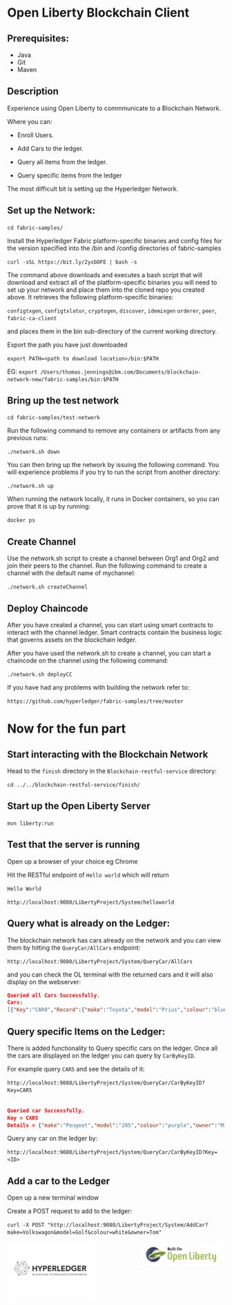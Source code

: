 # Open Liberty Blockchain Client

## Prerequisites:

* Java
* Git
* Maven

## Description

Experience using Open Liberty to commmunicate to a Blockchain Network. 

Where you can:

* Enroll Users.

* Add Cars to the ledger.

* Query all items from the ledger.

* Query specific items from the ledger


The most difficult bit is setting up the Hyperledger Network. 

## Set up the Network:

`cd fabric-samples/` 

Install the Hyperledger Fabric platform-specific binaries and config files for the version specified into the /bin and /config directories of fabric-samples

`curl -sSL https://bit.ly/2ysbOFE | bash -s`

The command above downloads and executes a bash script that will download and extract all of the platform-specific binaries you will need to set up your network and place them into the cloned repo you created above. It retrieves the following platform-specific binaries:

`configtxgen`,
`configtxlator`,
`cryptogen`,
`discover`,
`idemixgen`
`orderer`,
`peer`,
`fabric-ca-client`

and places them in the bin sub-directory of the current working directory.

Export the path you have just downloaded

`export PATH=<path to download location>/bin:$PATH`

EG: `export /Users/thomas.jennings@ibm.com/Documents/blockchain-network-new/fabric-samples/bin:$PATH`

## Bring up the test network

`cd fabric-samples/test-network`

Run the following command to remove any containers or artifacts from any previous runs:

`./network.sh down`

You can then bring up the network by issuing the following command. You will experience problems if you try to run the script from another directory:

`./network.sh up`

When running the network locally, it runs in Docker containers, so you can prove that it is up by running:

`docker ps`

## Create Channel

Use the network.sh script to create a channel between Org1 and Org2 and join their peers to the channel. Run the following command to create a channel with the default name of mychannel:

`./network.sh createChannel`

## Deploy Chaincode

After you have created a channel, you can start using smart contracts to interact with the channel ledger. Smart contracts contain the business logic that governs assets on the blockchain ledger.

After you have used the network.sh to create a channel, you can start a chaincode on the channel using the following command:

`./network.sh deployCC`

If you have had any problems with building the network refer to:

`https://github.com/hyperledger/fabric-samples/tree/master`


# Now for the fun part

## Start interacting with the Blockchain Network

Head to the `finish` directory in the `Blockchain-restful-service` directory:

`cd ../../blockchain-restful-service/finish/`

## Start up the Open Liberty Server

`mvn liberty:run`

## Test that the server is running

Open up a browser of your choice eg Chrome

Hit the RESTful endpoint of `Hello world` which will return 

`Hello World`

`http://localhost:9080/LibertyProject/System/helloworld`


## Query what is already on the Ledger:

The blockchain network has cars already on the network and you can view them by hitting the `QueryCar/AllCars` endpoint:

`http://localhost:9080/LibertyProject/System/QueryCar/AllCars`

and you can check the OL terminal with the returned cars and it will also display on the webserver:

```json
Queried all Cars Successfully.
Cars:
[{"Key":"CAR0","Record":{"make":"Toyota","model":"Prius","colour":"blue","owner":"Tomoko"}},{"Key":"CAR1","Record":{"make":"Ford","model":"Mustang","colour":"red","owner":"Brad"}},{"Key":"CAR10","Record":{"make":"VW","model":"Polo","colour":"Grey","owner":"Mary"}},{"Key":"CAR11","Record":{"make":"VW","model":"Polo","colour":"P!ink","owner":"Mary"}},{"Key":"CAR2","Record":{"make":"Hyundai","model":"Tucson","colour":"green","owner":"Jin Soo"}},{"Key":"CAR3","Record":{"make":"Volkswagen","model":"Passat","colour":"yellow","owner":"Max"}},{"Key":"CAR4","Record":{"make":"Tesla","model":"S","colour":"black","owner":"Adriana"}},{"Key":"CAR5","Record":{"make":"Peugeot","model":"205","colour":"purple","owner":"Michel"}},{"Key":"CAR6","Record":{"make":"Chery","model":"S22L","colour":"white","owner":"Aarav"}},{"Key":"CAR7","Record":{"make":"Fiat","model":"Punto","colour":"violet","owner":"Pari"}},{"Key":"CAR8","Record":{"make":"Tata","model":"Nano","colour":"indigo","owner":"Valeria"}},{"Key":"CAR9","Record":{"make":"Holden","model":"Barina","colour":"brown","owner":"Shotaro"}}]
```

## Query specific Items on the Ledger:

There is added functionality to Query specific cars on the ledger. Once all the cars are displayed on the ledger you can query by `CarByKeyID`.

For example query `CAR5` and see the details of it:

`http://localhost:9080/LibertyProject/System/QueryCar/CarByKeyID?Key=CAR5`

```json

Queried car Successfully. 
Key = CAR5
Details = {"make":"Peugeot","model":"205","colour":"purple","owner":"Michel"}

```

Query any car on the ledger by:

`http://localhost:9080/LibertyProject/System/QueryCar/CarByKeyID?Key=<ID>`


## Add a car to the Ledger

Open up a new terminal window

Create a POST request to add to the ledger:

`curl -X POST "http://localhost:9080/LibertyProject/System/AddCar?make=Volkswagon&model=Golf&colour=white&owner=Tom"`




<img src="images/built-on-openliberty.png" alt="drawing" width="200" align="right"> 
<img src="images/hyperledger_image.png" alt="drawing" width="200" align="left">

